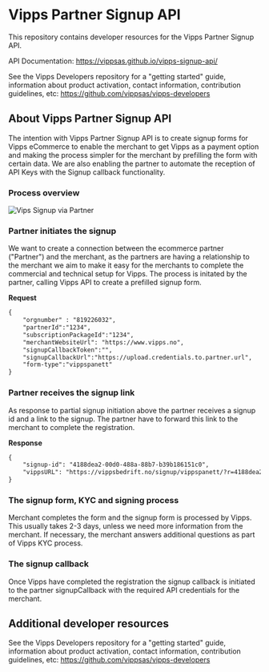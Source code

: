 # Vipps Partner Signup API

This repository contains developer resources for the Vipps Partner Signup API.

API Documentation: https://vippsas.github.io/vipps-signup-api/


See the Vipps Developers repository for
a "getting started" guide,
information about product activation,
contact information,
contribution guidelines,
etc:
https://github.com/vippsas/vipps-developers 

## About Vipps Partner Signup API
The intention with Vipps Partner Signup API is to create signup forms for Vipps eCommerce to enable the merchant to get Vipps as a payment option and making the process simpler for the merchant by prefilling the form with certain data. We are also enabling the partner to automate the reception of API Keys with the Signup callback functionality.

### Process overview
![Vips Signup via Partner](images/vipps_signup_via_partner.png)

### Partner initiates the signup
We want to create a connection between the ecommerce partner ("Partner") and the merchant, as the partners are having a relationship to the merchant we aim to make it easy for the merchants to complete the commercial and technical setup for Vipps. The process is initated by the partner, calling Vipps API to create a prefilled signup form.

**Request**
```html
{
    "orgnumber" : "819226032",
    "partnerId":"1234",
    "subscriptionPackageId":"1234",
    "merchantWebsiteUrl": "https://www.vipps.no",
    "signupCallbackToken":"",
    "signupCallbackUrl":"https://upload.credentials.to.partner.url",
    "form-type":"vippspanett"
}
```
### Partner receives the signup link
As response to partial signup initiation above the partner receives a signup id and a link to the signup. The partner have to forward this link to the merchant to complete the registration.

**Response**
```html
{
    "signup-id": "4188dea2-00d0-488a-88b7-b39b186151c0",
    "vippsURL": "https://vippsbedrift.no/signup/vippspanett/?r=4188dea2-00d0-488a-88b7-b39b186151c0"
}
```

### The signup form, KYC and signing process
Merchant completes the form and the signup form is processed by Vipps. This usually takes 2-3 days, unless we need more information from the merchant. If necessary, the merchant answers additional questions as part of Vipps KYC process.

### The signup callback
Once Vipps have completed the registration the signup callback is initiated to the partner signupCallback with the required API credentials for the merchant.

## Additional developer resources
See the Vipps Developers repository for a "getting started" guide,
information about product activation, contact information,
contribution guidelines, etc: https://github.com/vippsas/vipps-developers
